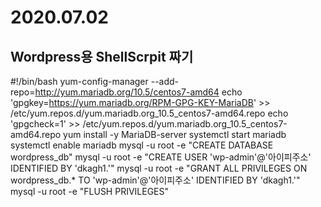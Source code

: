 2020.07.02
===========

Wordpress용 ShellScrpit 짜기
---------------------------

#!/bin/bash
yum-config-manager --add-repo=http://yum.mariadb.org/10.5/centos7-amd64
echo 'gpgkey=https://yum.mariadb.org/RPM-GPG-KEY-MariaDB' >> /etc/yum.repos.d/yum.mariadb.org_10.5_centos7-amd64.repo 
echo 'gpgcheck=1' >> /etc/yum.repos.d/yum.mariadb.org_10.5_centos7-amd64.repo
yum install -y MariaDB-server
systemctl start mariadb
systemctl enable mariadb
mysql -u root -e "CREATE DATABASE wordpress_db"
mysql -u root -e "CREATE USER 'wp-admin'@'아이피주소' IDENTIFIED BY 'dkagh1.'"
mysql -u root -e "GRANT ALL PRIVILEGES ON wordpress_db.* TO 'wp-admin'@'아이피주소' IDENTIFIED BY 'dkagh1.'"
mysql -u root -e "FLUSH PRIVILEGES"
